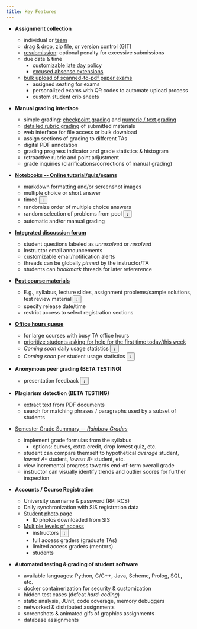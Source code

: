 ```yaml
---
title: Key Features
---
```


* **Assignment collection**   
  * individual or [team](/student/team_assignments)
  * [drag & drop](/student/submission), zip file, or version control (GIT)
  * [resubmission](/student/managing_versions): optional penalty for excessive submissions
  * due date & time
    * [customizable late day policy](/student/late_days)
    * [excused absense extensions](/student/late_days#excused-absense-extensions)
  * [bulk upload of scanned-to-pdf paper exams](/instructor/bulk_pdf_upload)
    * assigned seating for exams
    * personalized exams with QR codes to automate upload process
    * custom student crib sheets

* **Manual grading interface**
  * simple grading: [checkpoint grading](/grader/checkpoint_grading) and [numeric / text grading](/grader/numeric_text_grading)
  * [detailed rubric grading](/grader/rubric_grading) of submitted materials
  * web interface for file access or bulk download
  * assign sections of grading to different TAs
  * digital PDF annotation
  * grading progress indicator and grade statistics & histogram
  * retroactive rubric and point adjustment
  * grade inquiries (clarifications/corrections of manual grading)

* **[Notebooks -- Online tutorial/quiz/exams](/instructor/assignment_configuration/notebook)**
  * markdown formatting and/or screenshot images
  * multiple choice or short answer
  * timed <button onclick='return toggle_display("mydiv2");' href="#">&darr;</button>
    <div markdown="0" id="mydiv2" style="display: none; background-color:#e6f1f7; color:#666666;">&nbsp;<em>Remote Learning:</em> Accommodate students in different timezones</div>
  * randomize order of multiple choice answers
  * random selection of problems from pool <button onclick='return toggle_display("mydiv3");' href="#">&darr;</button>
    <div markdown="0" id="mydiv3" style="display: none; background-color:#e6f1f7; color:#666666;">&nbsp;<em>Remote Learning:</em> Defeat cheating / disallowed collaboration</div>
  * automatic and/or manual grading

* **[Integrated discussion forum](/student/discussion_forum)**
  * student questions labeled as *unresolved* or *resolved*
  * Instructor email announcements
  * customizable email/notification alerts
  * threads can be globally *pinned* by the instructor/TA
  * students can *bookmark* threads for later refererence

* **[Post course materials](/instructor/course_materials)**
  * E.g., syllabus, lecture slides, assignment problems/sample solutions, test review material <button onclick='return toggle_display("mydiv6");' href="#">&darr;</button>
    <div markdown="0" id="mydiv6" style="display: none; background-color:#e6f1f7; color:#666666;">&nbsp;<em>Remote Learning:</em> coming soon - links to lecture videos (hosted on other sites)</div>
  * specify release date/time
  * restrict access to select registration sections


* **[Office hours queue](/grader/queue)**
  * for large courses with busy TA office hours
  * [prioritize students asking for help for the first time today/this week](/grader/queue#helping-students-in-the-office-hours-queue)
  * *Coming soon* daily usage statistics <button onclick='return toggle_display("mydiv4");' href="#">&darr;</button>
    <div markdown="0" id="mydiv4" style="display: none; background-color:#e6f1f7; color:#666666;">&nbsp;<em>Remote Learning:</em> Re-distribute TA/mentor office hour assignments based on demand</div>
  * *Coming soon* per student usage statistics <button onclick='return toggle_display("mydiv7");' href="#">&darr;</button>
    <div markdown="0" id="mydiv7" style="display: none; background-color:#e6f1f7; color:#666666;">&nbsp;<em>Remote Learning:</em> Identify struggling students who are not seeking help</div>

* **Anonymous peer grading (BETA TESTING)**
  * presentation feedback <button onclick='return toggle_display("mydiv5");' href="#">&darr;</button>
    <div markdown="0" id="mydiv5" style="display: none; background-color:#e6f1f7; color:#666666;">&nbsp;<em>Remote Learning:</em> Collect written feedback from classmates during presentations</div>

* **Plagiarism detection (BETA TESTING)**
  * extract text from PDF documents
  * search for matching phrases / paragraphs used by a subset of students

* [Semester Grade Summary -- *Rainbow Grades*](/instructor/rainbow_grades/index)
  * implement grade formulas from the syllabus
    * options: curves, extra credit, drop lowest quiz, etc.
  * student can compare themself to hypothetical *average* student, *lowest A-* student, *lowest B-* student, etc.
  * view incremental progress towards end-of-term overall grade
  * instructor can visually identify trends and outlier scores for further inspection

* **Accounts / Course Registration**
  * University username & password (RPI RCS)
  * Daily synchronization with SIS registration data
  * [Student photo page](/instructor/student_photos)
    * ID photos downloaded from SIS
  * [Multiple levels of access](/sysadmin/user_access_level#user-group-or-role)
    * instructors <button onclick='return toggle_display("mydiv8");' href="#">&darr;</button>
      <div markdown="0" id="mydiv8" style="display: none; background-color:#e6f1f7; color:#666666;">&nbsp;<em>Note:</em> Supports multiple instructors, and can designate a <em>head TA</em> with instructor access</div>
    * full access graders (graduate TAs)
    * limited access graders (mentors)
    * students

* **Automated testing & grading of student software**
  * available languages: Python, C/C++, Java, Scheme, Prolog, SQL, etc.
  * docker containerization for security & customization
  * hidden test cases (defeat *hard-coding*)
  * static analysis, JUnit, code coverage, memory debuggers
  * networked & distributed assignments
  * screenshots & animated gifs of graphics assignments
  * database assignments




